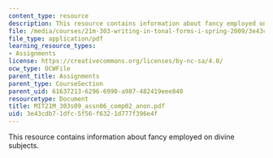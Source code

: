 ```yaml
---
content_type: resource
description: This resource contains information about fancy employed on divine subjects.
file: /media/courses/21m-303-writing-in-tonal-forms-i-spring-2009/3e43cdb71dfc5f56f6321d777f396e4f_MIT21M_303s09_assn06_comp02_anon.pdf
file_type: application/pdf
learning_resource_types:
- Assignments
license: https://creativecommons.org/licenses/by-nc-sa/4.0/
ocw_type: OCWFile
parent_title: Assignments
parent_type: CourseSection
parent_uid: 61637213-6296-6990-a987-482419eee840
resourcetype: Document
title: MIT21M_303s09_assn06_comp02_anon.pdf
uid: 3e43cdb7-1dfc-5f56-f632-1d777f396e4f
---
```

This resource contains information about fancy employed on divine subjects.